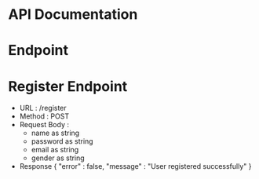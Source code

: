 # API Documentation

# Endpoint


# Register Endpoint
- URL : /register
- Method : POST
- Request Body :
  -  name as string
  -  password as string
  -  email as string
  -  gender as string
- Response 
  {
    "error" : false,
    "message" : "User registered successfully"
  }
